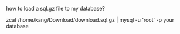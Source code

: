 how to load a sql.gz file to my database?

zcat /home/kang/Download/download.sql.gz | mysql -u 'root' -p your database 




